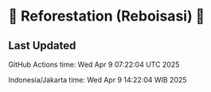 
# 🌳 Reforestation (Reboisasi) 🌲

## Last Updated

GitHub Actions time: Wed Apr  9 07:22:04 UTC 2025

Indonesia/Jakarta time: Wed Apr  9 14:22:04 WIB 2025
